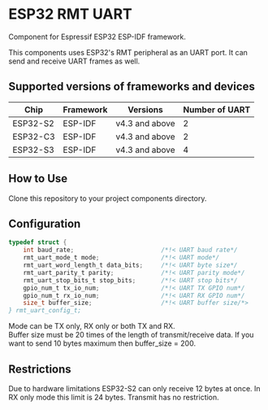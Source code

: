 # ESP32 RMT UART

Component for Espressif ESP32 ESP-IDF framework.

This components uses ESP32's RMT peripheral as an UART port. It can send and receive UART frames as well.

## Supported versions of frameworks and devices

| Chip           | Framework          | Versions   |   Number of UART    
|----------------|--------------------|------------|----------
| ESP32-S2 | ESP-IDF            | v4.3 and above  |   2
| ESP32-C3 | ESP-IDF            | v4.3 and above  |   2
| ESP32-S3 | ESP-IDF            | v4.3 and above  |   4

## How to Use
Clone this repository to your project components directory.

## Configuration

```c
typedef struct {
    int baud_rate;                        /*!< UART baud rate*/
    rmt_uart_mode_t mode;                 /*!< UART mode*/  
    rmt_uart_word_length_t data_bits;     /*!< UART byte size*/
    rmt_uart_parity_t parity;             /*!< UART parity mode*/
    rmt_uart_stop_bits_t stop_bits;       /*!< UART stop bits*/
    gpio_num_t tx_io_num;                 /*!< UART TX GPIO num*/
    gpio_num_t rx_io_num;                 /*!< UART RX GPIO num*/
    size_t buffer_size;                   /*!< UART buffer size/*>
} rmt_uart_config_t;
```

Mode can be TX only, RX only or both TX and RX.  
Buffer size must be 20 times of the length of transmit/receive data.
If you want to send 10 bytes maximum then buffer_size = 200.


## Restrictions
Due to hardware limitations ESP32-S2 can only receive 12 bytes at once. In RX only mode this limit is 24 bytes. Transmit has no restriction.
